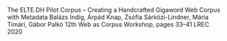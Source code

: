 The ELTE.DH Pilot Corpus –
  Creating a Handcrafted Gigaword Web Corpus with Metadata
Balázs Indig, Árpád Knap, Zsófia Sárközi-Lindner, Mária Timári, Gábor Palkó
12th Web as Corpus Workshop, pages 33–41 LREC 2020
